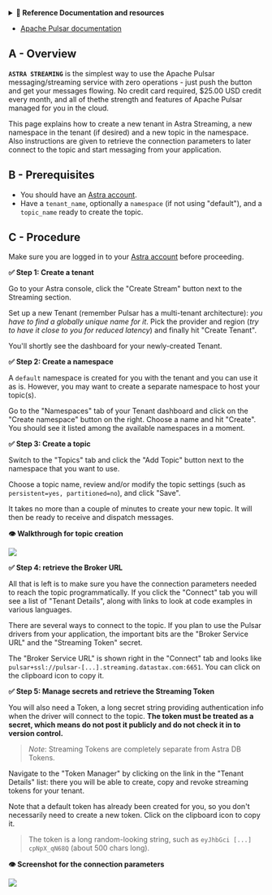 <details>
<summary><b> 📖 Reference Documentation and resources</b></summary>
<ol>
<li><a href="- [Reference documentation](https://docs.datastax.com/en/astra-streaming/docs/astream-quick-start.html)
"><b>📖  Astra Docs</b> - Reference documentation</a>
<li><a href="https://www.youtube.com/watch?v=MCj58S56Z2U&list=PL2g2h-wyI4SpWK1G3UaxXhzZc6aUFXbvL&index=14"><b>🎥 Youtube Video</b> - Astra Streaming demo</a>
<li><a href="https://pulsar.apache.org/docs/en/standalone/"><b>🎥 Pulsar Documentation</b> - Getting Starter</a>
</ol>
</details>

- [Apache Pulsar documentation]()

## A - Overview

**`ASTRA STREAMING`** is the simplest way to use the Apache Pulsar messaging/streaming service with zero operations - just push the button and get your messages flowing.
No credit card required, $25.00 USD credit every month, and all of thethe strength and features of Apache Pulsar managed for you in the cloud.

This page explains how to create a new tenant in Astra Streaming, a new namespace in the tenant (if desired) and a new topic in the namespace.
Also instructions are given to retrieve the connection parameters to later connect to the topic and start messaging from your application.

## B - Prerequisites

- You should have an [Astra account](http://astra.datastax.com/).
- Have a `tenant_name`, optionally a `namespace` (if not using "default"), and a `topic_name` ready to create the topic.

## C - Procedure

Make sure you are logged in to your [Astra account](http://astra.datastax.com/)
before proceeding.

**✅ Step 1: Create a tenant**

Go to your Astra console, click the "Create Stream" button next to the Streaming section.

Set up a new Tenant (remember Pulsar has a multi-tenant architecture): _you have to find a globally unique name for it_.
Pick the provider and region (_try to have it close to you for reduced latency_) and finally hit "Create Tenant".

You'll shortly see the dashboard for your newly-created Tenant.

**✅ Step 2: Create a namespace**

A `default` namespace is created for you with the tenant and you can use it as is.
However, you may want to create a separate namespace to host your topic(s).

Go to the "Namespaces" tab of your Tenant dashboard and click on the "Create namespace"
button on the right. Choose a name and hit "Create". You should see it listed among the
available namespaces in a moment.

**✅ Step 3: Create a topic**

Switch to the "Topics" tab and click the "Add Topic" button next to the namespace that you want to use.

Choose a topic name, review and/or modify the topic settings (such as `persistent=yes, partitioned=no`), and click "Save".

It takes no more than a couple of minutes to create your new topic. It will then be ready to receive and
dispatch messages.

**👁️ Walkthrough for topic creation**

<img src="/img/astra/astra-create-streaming-topic.gif" />

**✅ Step 4: retrieve the Broker URL**

All that is left is to make sure you have the connection parameters needed to reach the topic
programmatically. If you click the "Connect" tab you will see a list of "Tenant Details",
along with links to look at code examples in various languages.

There are several ways to connect to the topic. If you plan to use the
Pulsar drivers from your application, the important bits are the "Broker Service URL"
and the "Streaming Token" secret.

The "Broker Service URL" is shown right in the "Connect" tab and looks like
`pulsar+ssl://pulsar-[...].streaming.datastax.com:6651`. You can click on the
clipboard icon to copy it.

**✅ Step 5: Manage secrets and retrieve the Streaming Token**

You will also need a Token, a long secret string providing authentication info
when the driver will connect to the topic. **The token must be treated as a secret,
which means do not post it publicly and do not check it in to version control.**

> _Note_: Streaming Tokens are completely separate from Astra DB Tokens.

Navigate to the "Token Manager" by clicking on the link in the "Tenant Details" list:
there you will be able to create, copy and revoke streaming tokens for your tenant.

Note that a default token has already been created for you, so you don't necessarily need
to create a new token. Click on the clipboard
icon to copy it.

> The token is a long random-looking string, such as `eyJhbGci [...] cpNpX_qN68Q`
> (about 500 chars long).

**👁️ Screenshot for the connection parameters**

<img src="/img/astra/astra-streaming-secrets.png" />
